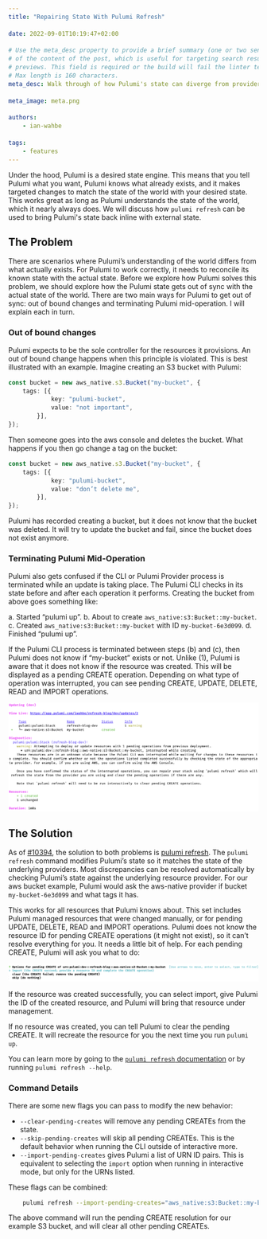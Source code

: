 ```yaml
---
title: "Repairing State With Pulumi Refresh"

date: 2022-09-01T10:19:47+02:00

# Use the meta_desc property to provide a brief summary (one or two sentences)
# of the content of the post, which is useful for targeting search results or social-media
# previews. This field is required or the build will fail the linter test.
# Max length is 160 characters.
meta_desc: Walk through of how Pulumi's state can diverge from provider reality, and how `pulumi refresh` can correct Pulumi's state.

meta_image: meta.png

authors:
    - ian-wahbe

tags:
    - features
---
```


Under the hood, Pulumi is a desired state engine. This means that you tell Pulumi what you want, Pulumi knows what already exists, and it makes targeted changes to match the state of the world with your desired state. This works great as long as Pulumi understands the state of the world, which it nearly always does. We will discuss how `pulumi refresh` can be used to bring Pulumi's state back inline with external state.

<!--more-->

## The Problem

There are scenarios where Pulumi’s understanding of the world differs from what actually exists. For Pulumi to work correctly, it needs to reconcile its known state with the actual state. Before we explore how Pulumi solves this problem, we should explore how the Pulumi state gets out of sync with the actual state of the world. There are two main ways for Pulumi to get out of sync: out of bound changes and terminating Pulumi mid-operation. I will explain each in turn.

### Out of bound changes

Pulumi expects to be the sole controller for the resources it provisions. An out of bound change happens when this principle is violated. This is best illustrated with an example. Imagine creating an S3 bucket with Pulumi:

```typescript
const bucket = new aws_native.s3.Bucket("my-bucket", {
    tags: [{
            key: "pulumi-bucket",
            value: "not important",
        }],
});
```

Then someone goes into the aws console and deletes the bucket. What happens if you then go change a tag on the bucket:

```typescript
const bucket = new aws_native.s3.Bucket("my-bucket", {
    tags: [{
            key: "pulumi-bucket",
            value: "don’t delete me",
        }],
});
```

Pulumi has recorded creating a bucket, but it does not know that the bucket was deleted. It will try to update the bucket and fail, since the bucket does not exist anymore.

### Terminating Pulumi Mid-Operation

Pulumi also gets confused if the CLI or Pulumi Provider process is terminated while an update is taking place. The Pulumi CLI checks in its state before and after each operation it performs. Creating the bucket from above goes something like:

a. Started “pulumi up”.
b. About to create `aws_native:s3:Bucket::my-bucket`.
c. Created `aws_native:s3:Bucket::my-bucket` with ID `my-bucket-6e3d099`.
d. Finished “pulumi up”.

If the Pulumi CLI process is terminated between steps (b) and (c), then Pulumi does not know if
“my-bucket” exists or not. Unlike (1), Pulumi is aware that it does not know if the resource was created. This will be displayed as a pending CREATE operation. Depending on what type of operation was interrupted, you can see pending CREATE, UPDATE, DELETE, READ and IMPORT operations.

![Pending Operations Warning](pending-ops-warning.png)

## The Solution

As of [#10394](https://github.com/pulumi/pulumi/pull/10394), the solution to both problems is [pulumi refresh](https://www.pulumi.com/docs/reference/cli/pulumi_refresh/). The `pulumi refresh` command modifies Pulumi&rsquo;s state so it matches the state of the underlying providers. Most discrepancies can be resolved automatically by checking Pulumi&rsquo;s state against the underlying resource provider. For our aws bucket example, Pulumi would ask the aws-native provider if bucket `my-bucket-6e3d099` and what tags it has.

This works for all resources that Pulumi knows about. This set includes Pulumi managed resources that were changed manually, or for pending UPDATE, DELETE, READ and IMPORT operations. Pulumi does not know the resource ID for pending CREATE operations (it might not exist), so it can&rsquo;t resolve everything for you. It needs a little bit of help. For each pending CREATE, Pulumi will ask you what to do:

![Pulumi refresh asking for input](refresh-ask.png)

If the resource was created successfully, you can select import, give Pulumi the ID of the
created resource, and Pulumi will bring that resource under management.

If no resource was created, you can tell Pulumi to clear the pending CREATE. It will recreate the resource for you the next time you run `pulumi up`.

You can learn more by going to the [`pulumi refresh` documentation](https://www.pulumi.com/docs/reference/cli/pulumi_refresh/) or by running `pulumi refresh --help`.

### Command Details

There are some new flags you can pass to modify the new behavior:

- `--clear-pending-creates` will remove any pending CREATEs from the state.
- `--skip-pending-creates` will skip all pending CREATEs. This is the default behavior when running the CLI outside of interactive more.
- `--import-pending-creates` gives Pulumi a list of URN ID pairs. This is equivalent to selecting the `import` option when running in interactive mode, but only for the URNs listed.

These flags can be combined:

```sh
    pulumi refresh --import-pending-creates="aws_native:s3:Bucket::my-bucket my-bucket-6e3d099" --clear-pending-creates
```

The above command will run the pending CREATE resolution for our example S3 bucket, and will clear all other pending CREATEs.
